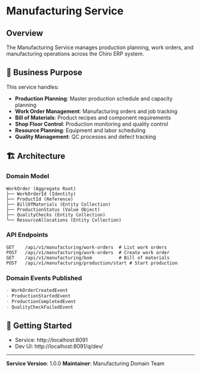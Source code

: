 # Manufacturing Service

## Overview

The Manufacturing Service manages production planning, work orders, and manufacturing operations across the Chiro ERP system.

## 🎯 Business Purpose

This service handles:

-   **Production Planning**: Master production schedule and capacity planning
-   **Work Order Management**: Manufacturing orders and job tracking
-   **Bill of Materials**: Product recipes and component requirements
-   **Shop Floor Control**: Production monitoring and quality control
-   **Resource Planning**: Equipment and labor scheduling
-   **Quality Management**: QC processes and defect tracking

## 🏗️ Architecture

### Domain Model

```
WorkOrder (Aggregate Root)
├── WorkOrderId (Identity)
├── ProductId (Reference)
├── BillOfMaterials (Entity Collection)
├── ProductionStatus (Value Object)
├── QualityChecks (Entity Collection)
└── ResourceAllocations (Entity Collection)
```

### API Endpoints

```
GET    /api/v1/manufacturing/work-orders  # List work orders
POST   /api/v1/manufacturing/work-orders  # Create work order
GET    /api/v1/manufacturing/bom          # Bill of materials
POST   /api/v1/manufacturing/production/start # Start production
```

### Domain Events Published

```kotlin
- WorkOrderCreatedEvent
- ProductionStartedEvent
- ProductionCompletedEvent
- QualityCheckFailedEvent
```

## 🚀 Getting Started

-   Service: http://localhost:8091
-   Dev UI: http://localhost:8091/q/dev/

---

**Service Version**: 1.0.0
**Maintainer**: Manufacturing Domain Team

